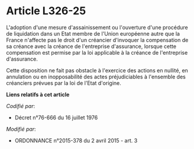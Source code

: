 # Article L326-25

L'adoption d'une mesure d'assainissement ou l'ouverture d'une procédure de liquidation dans un Etat membre de l'Union
européenne autre que la France n'affecte pas le droit d'un créancier d'invoquer la compensation de sa créance avec la créance
de l'entreprise d'assurance, lorsque cette compensation est permise par la loi applicable à la créance de l'entreprise
d'assurance.

Cette disposition ne fait pas obstacle à l'exercice des actions en nullité, en annulation ou en inopposabilité des actes
préjudiciables à l'ensemble des créanciers prévues par la loi de l'Etat d'origine.

**Liens relatifs à cet article**

_Codifié par_:

  - Décret n°76-666 du 16 juillet 1976

_Modifié par_:

  - ORDONNANCE n°2015-378 du 2 avril 2015 - art. 3

